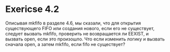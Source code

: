 # Exericse 4.2 
Описывая mkfifo в разделе 4.6, мы сказали, что для открытия существующего FIFO или создания нового, если его не существует, следует вызвать mkfifo, проверить не возвращается ли EEXIST, и вызвать open, если это произошло. Что если изменить логику и вызвать сначала open, а затем mkfifo, если fifo не существует?
